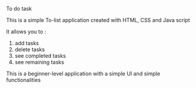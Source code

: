 To do task

This is a simple To-list application created with HTML, CSS and Java script

It allows you to :
1. add tasks
2. delete tasks
3. see completed tasks
4. see remaining tasks

This is a beginner-level application with a simple UI and simple functionalities
